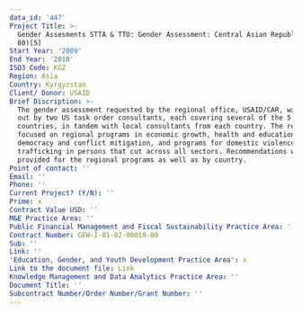 ```yaml
---
data_id: '447'
Project Title: >-
  Gender Assesments STTA & TTO: Gender Assessment: Central Asian Republics (TDY
  80)[5]
Start Year: '2009'
End Year: '2010'
ISO3 Code: KGZ
Region: Asia
Country: Kyrgyzstan
Client/ Donor: USAID
Brief Discription: >-
  The gender assessment requested by the regional office, USAID/CAR, was carried
  out by two US task order consultants, each covering several of the 5
  countries, in tandem with local consultants from each country. The report
  focused on regional programs in economic growth, health and education,
  democracy and conflict mitigation, and programs for domestic violence and
  trafficking in persons that cut across all sectors. Recommendations were
  provided for the regional programs as well as by country.
Point of contact: ''
Email: ''
Phone: ''
Current Project? (Y/N): ''
Prime: x
Contract Value USD: ''
M&E Practice Area: ''
Public Financial Management and Fiscal Sustainability Practice Area: ''
Contract Number: GEW-I-01-02-00019-00
Sub: ''
Link: ''
'Education, Gender, and Youth Development Practice Area': x
Link to the document file: Link
Knowledge Management and Data Analytics Practice Area: ''
Document Title: ''
Subcontract Number/Order Number/Grant Number: ''
---
```

